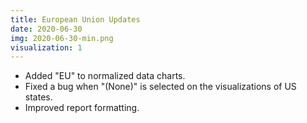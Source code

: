 ```yaml
---
title: European Union Updates
date: 2020-06-30
img: 2020-06-30-min.png
visualization: 1
---
```


- Added "EU" to normalized data charts.
- Fixed a bug when "(None)" is selected on the visualizations of US states.
- Improved report formatting.
